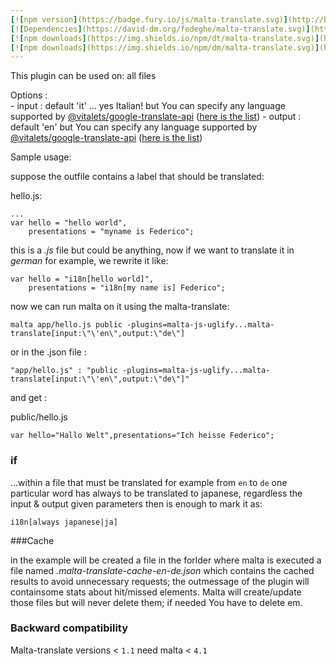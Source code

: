 ```yaml
---
[![npm version](https://badge.fury.io/js/malta-translate.svg)](http://badge.fury.io/js/malta-translate)
[![Dependencies](https://david-dm.org/fedeghe/malta-translate.svg)](https://david-dm.org/fedeghe/malta-translate)
[![npm downloads](https://img.shields.io/npm/dt/malta-translate.svg)](https://npmjs.org/package/malta-translate)
[![npm downloads](https://img.shields.io/npm/dm/malta-translate.svg)](https://npmjs.org/package/malta-translate)  
---  
```


This plugin can be used on: all files

Options :  
    - input : default 'it' ... yes Italian! but You can specify any language supported by [@vitalets/google-translate-api][0]  ([here is the list][langs])
    - output : default 'en' but You can specify any language supported by [@vitalets/google-translate-api][0] ([here is the list][langs])


Sample usage:  

suppose the outfile contains a label that should be translated:  

hello.js:  
```
...
var hello = "hello world", 
    presentations = "myname is Federico";
```

this is a _.js_ file but could be anything, now if we want to translate it in _german_ for example, we rewrite it like:

```
var hello = "i18n[hello world]", 
    presentations = "i18n[my name is] Federico";
```

now we can run malta on it using the malta-translate:  

```
malta app/hello.js public -plugins=malta-js-uglify...malta-translate[input:\"\'en\",output:\"de\"]
```
or in the .json file :
```
"app/hello.js" : "public -plugins=malta-js-uglify...malta-translate[input:\"\'en\",output:\"de\"]"
```

and get :  

public/hello.js
```
var hello="Hallo Welt",presentations="Ich heisse Federico";
```

### if  
...within a file that must be translated for example from `en` to `de` one particular word has always to be translated to japanese, regardless the input & output given parameters then is enough to mark it as:  

    i18n[always japanese|ja] 


###Cache  

in the example will be created a file in the forlder where malta is executed a file named _.malta-translate-cache-en-de.json_ which contains the cached results to avoid unnecessary requests; the outmessage of the plugin will containsome stats about hit/missed elements. Malta will create/update those files but will never delete them; if needed You have to delete em.

[0]: https://www.npmjs.com/package/@vitalets/google-translate-api
[langs]: https://github.com/fedeghe/malta-translate/blob/master/langs.json

### Backward compatibility
Malta-translate versions < `1.1` need malta < `4.1`